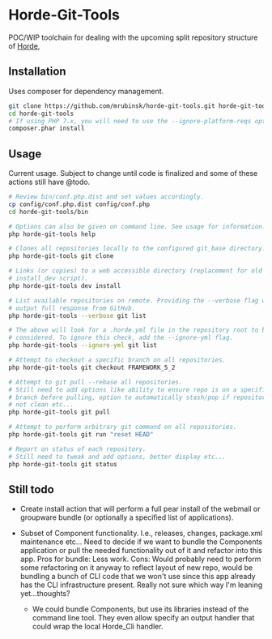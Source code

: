 Horde-Git-Tools
========================================

POC/WIP toolchain for dealing with the upcoming split repository structure of
[Horde](https://github.com/horde/horde),

Installation
------------

Uses composer for dependency management.

```sh
git clone https://github.com/mrubinsk/horde-git-tools.git horde-git-tools
cd horde-git-tools
# If using PHP 7.x, you will need to use the --ignore-platform-reqs option
composer.phar install
```
Usage
-----

Current usage. Subject to change until code is finalized and some of these
actions still have @todo.

```sh
# Review bin/conf.php.dist and set values accordingly.
cp config/conf.php.dist config/conf.php
cd horde-git-tools/bin

# Options can also be given on command line. See usage for information.
php horde-git-tools help

# Clones all repositories locally to the configured git_base directory.
php horde-git-tools git clone

# Links (or copies) to a web accessible directory (replacement for old
# install_dev script).
php horde-git-tools dev install

# List available repositories on remote. Providing the --verbose flag will
# output full response from GitHub.
php horde-git-tools --verbose git list

# The above will look for a .horde.yml file in the repository root to be
# considered. To ignore this check, add the --ignore-yml flag.
php horde-git-tools --ignore-yml git list

# Attempt to checkout a specific branch on all repositories.
php horde-git-tools git checkout FRAMEWORK_5_2

# Attempt to git pull --rebase all repositories.
# Still need to add options like ability to ensure repo is on a specific
# branch before pulling, option to automatically stash/pop if repository is
# not clean etc...
php horde-git-tools git pull

# Attempt to perform arbitrary git command on all repositories.
php horde-git-tools git run "reset HEAD"

# Report on status of each repository.
# Still need to tweak and add options, better display etc...
php horde-git-tools git status
```

Still todo
----------

-  Create install action that will perform a full pear install of the webmail or
   groupware bundle (or optionally a specified list of applications).

- Subset of Component functionality. I.e., releases, changes, package.xml
  maintenance etc... Need to decide if we want to bundle the Components
  application or pull the needed functionality out of it and refactor into
  this app. Pros for bundle: Less work. Cons: Would probably need to perform
  some refactoring on it anyway to reflect layout of new repo, would be bundling
  a bunch of CLI code that we won't use since this app already has the
  CLI infrastructure present. Really not sure which way I'm leaning yet...thoughts?

  - We could bundle Components, but use its libraries instead of the command line tool. They even allow specify an output handler that could wrap the local Horde_Cli handler.


